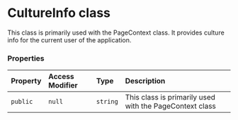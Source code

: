 # CultureInfo class





This class is primarily used with the PageContext class. It provides culture info 
for the current user of the application.



### Properties

| Property	   | Access Modifier | Type	| Description|
|:-------------|:----|:-------|:-----------|
|`public`     | `null` | `string` | This class is primarily used with the PageContext class |






